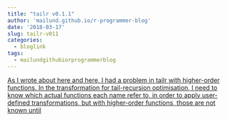 ```yaml
---
title: "tailr v0.1.1"
author: 'mailund.github.io/r-programmer-blog'
date: '2018-03-17'
slug: tailr-v011
categories:
  - bloglink
tags:
  - mailundgithubiorprogrammerblog
---
```


[As I wrote about here and here, I had a problem in tailr with higher-order functions. In the transformation for tail-recursion optimisation, I need to know which actual functions each name refer to, in order to apply user-defined transformations, but with higher-order functions, those are not known until<i class="fas fa-external-link-alt"></i>](https://mailund.github.io/r-programmer-blog/2018/03/17/tailr-v0.1.1/)

